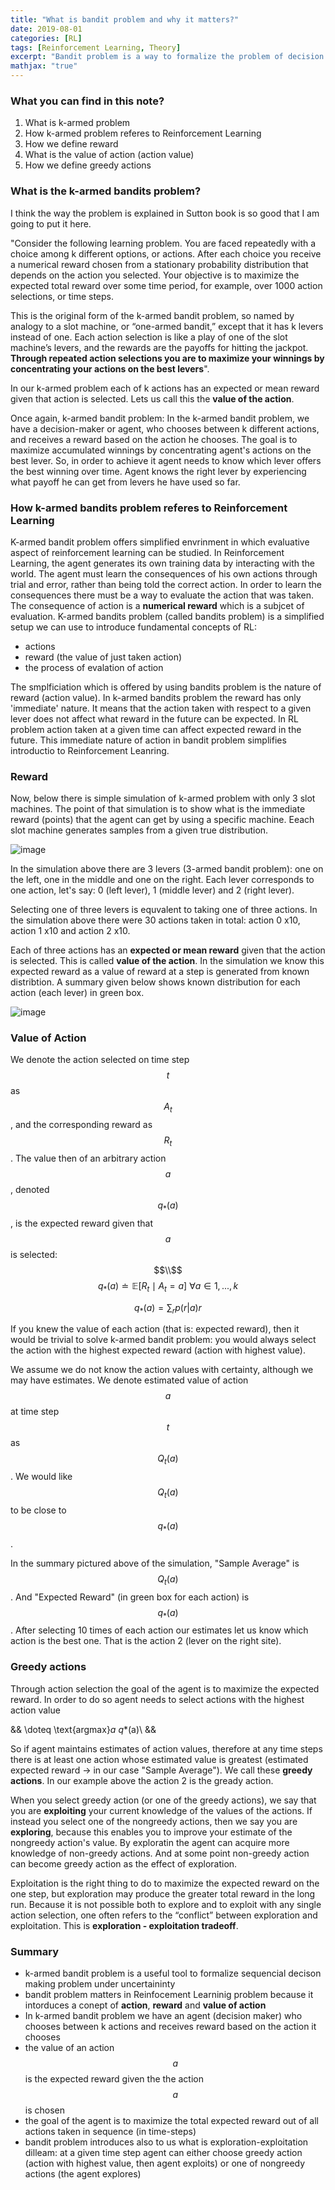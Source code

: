 ```yaml
---
title: "What is bandit problem and why it matters?"
date: 2019-08-01
categories: [RL]
tags: [Reinforcement Learning, Theory]
excerpt: "Bandit problem is a way to formalize the problem of decision making under uncertainity"
mathjax: "true"
---
```


### What you can find in this note?
1. What is k-armed problem
2. How k-armed problem referes to Reinforcement Learning 
3. How we define reward
4. What is the value of action (action value)
5. How we define greedy actions

### What is the k-armed bandits problem?
I think the way the problem is explained in Sutton book is so good that I am going to put it here. 

"Consider the following learning problem. You are faced repeatedly with a choice among k different options, or actions. After each choice you receive a numerical reward chosen from a stationary probability distribution that depends on the action you selected. Your objective is to maximize the expected total reward over some time period, for example, over 1000 action selections, or time steps.

This is the original form of the k-armed bandit problem, so named by analogy to a slot
machine, or “one-armed bandit,” except that it has k levers instead of one. Each action
selection is like a play of one of the slot machine’s levers, and the rewards are the payoffs
for hitting the jackpot. **Through repeated action selections you are to maximize your
winnings by concentrating your actions on the best levers**". 

In our k-armed problem each of k actions has an expected or mean reward given that action is selected. Lets us call this the **value of the action**. 

Once again, k-armed bandit problem:
In the k-armed bandit problem, we have a decision-maker or agent, who chooses between k different actions, and receives a reward based on the action he chooses. The goal is to maximize accumulated winnings by concentrating agent's actions on the best lever. So, in order to achieve it agent needs to know which lever offers the best winning over time. Agent knows the right lever by experiencing what payoff he can get from levers he have used so far.

### How k-armed bandits problem referes to Reinforcement Learning 
K-armed bandit problem offers simplified envrinment in which evaluative aspect of reinforcement learning can be studied. In Reinforcement Learning, the agent generates its own training data by interacting with the world. The agent must learn the consequences of his own actions through trial and error, rather than being told the correct action. In order to learn the consequences there must be a way to evaluate the action that was taken. The consequence of action is a **numerical reward** which is a subjcet of evaluation. 
K-armed bandits problem (called bandits problem) is a simplified setup we can use to introduce fundamental concepts of RL:
 - actions
 - reward (the value of just taken action)
 - the process of evalation of action

The smplficiation which is offered by using bandits problem is the nature of reward (action value). In k-armed bandits problem the reward has only 'immediate' nature. It means that the action taken with respect to a given lever does not affect what reward in the future can be expected. In RL problem action taken at a given time can affect expected reward in the future. This immediate nature of action in bandit problem simplifies introductio to Reinforcement Leanring.

### Reward
Now, below there is simple simulation of k-armed problem with only 3 slot machines. The point of that simulation is to show what is the immediate reward (points) that the agent can get by using a specific machine. Eeach slot machine generates samples from a given true distribution. 

![image](/images/k-armed-show.gif)

In the simulation above there are 3 levers (3-armed bandit problem): one on the left, one in the middle and one on the right. Each lever corresponds to one action, let's say: 0 (left lever), 1 (middle lever) and 2 (right lever).

Selecting one of three levers is equvalent to taking one of three actions. In the simulation above there were 30 actions taken in total: action 0 x10, action 1 x10 and action 2 x10.

Each of three actions has an **expected or mean reward** given that the action is selected. This is called **value of the action**. In the simulation we know this expected reward as a value of reward at a step is generated from known distribtion. A summary given below shows known distribution for each action (each lever) in green box.

![image](/images/k-armed-show-summary.png)

### Value of Action

We denote the action selected on time step $$t$$ as $$A_t$$, and the corresponding reward as $$R_t$$. The value then of an arbitrary action $$a$$, denoted $$q_*(a)$$, is the expected reward given that $$a$$ is selected:
$$\\$$
$$ q_*(a) \doteq \mathbb{E}[R_t \mid A_t = a ] \text{   } \forall a \in {1,...,k} $$

$$ q_*(a) = \sum_{r} p(r|a)r $$

If you knew the value of each action (that is: expected reward), then it would be trivial to solve k-armed bandit problem: you would always select the action with the highest expected reward (action with highest value).

We assume we do not know the action values with certainty, although we may have estimates. We denote estimated value of action $$a$$ at time step $$t$$ as $$Q_t(a)$$. We would like $$Q_t(a)$$ to be close to $$q_*(a)$$.

In the summary pictured above of the simulation, "Sample Average" is $$Q_t(a)$$. And "Expected Reward" (in green box for each action) is $$q_*(a)$$. After selecting 10 times of each action our estimates let us know which action is the best one. That is the action 2 (lever on the right site).

### Greedy actions

Through action selection the goal of the agent is to maximize the expected reward. In order to do so agent needs to select actions with the highest action value 

&& \doteq \text{argmax}_a q_*(a)\ &&

So if agent maintains estimates of action values, therefore at any time steps there is at least one action whose estimated value is greatest (estimated expected reward -> in our case "Sample Average"). We call these **greedy actions**. In our example above the action 2 is the gready action.

When you select greedy action (or one of the greedy actions), we say that you are **exploiting** your current knowledge of the values of the actions. If instead you select one of the nongreedy actions, then we say you are **exploring**, because this enables you to improve your estimate of the nongreedy action's value. By exploratin the agent can acquire more knowledge of non-greedy actions. And at some point non-greedy action can become greedy action as the effect of exploration.

Exploitation is the right thing to do to maximize the expected reward on the one step, but exploration may produce the greater total reward in the long run. Because it is not possible both to explore and to exploit with any single action selection, one often refers to the “conflict” between exploration and exploitation. This is **exploration - exploitation tradeoff**.

### Summary

 * k-armed bandit problem is a useful tool to formalize sequencial decison making problem under uncertaininty
 * bandit problem matters in Reinfocement Learninig problem because it intorduces a conept of **action**,  **reward** and **value of action** 
 * In k-armed bandit problem we have an agent (decision maker) who chooses between k actions and receives reward based on the action it chooses 
 * the value of an action $$a$$ is the expected reward given the the action $$a$$ is chosen
 * the goal of the agent is to maximize the total expected reward out of all actions taken in sequence (in time-steps)
 * bandit problem introduces also to us what is exploration-exploitation dilleam: at a given time step agent can either choose greedy action (action with highest value, then agent exploits) or one of nongreedy actions (the agent explores)

